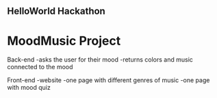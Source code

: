 ## HelloWorld Hackathon

# MoodMusic Project

Back-end
-asks the user for their mood 
-returns colors and music connected to the mood

Front-end
-website
-one page with different genres of music
-one page with mood quiz
